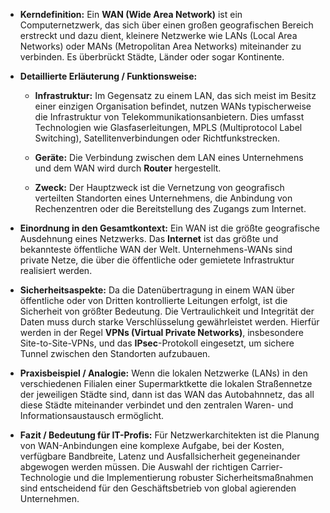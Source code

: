 - **Kerndefinition:** Ein **WAN (Wide Area Network)** ist ein Computernetzwerk, das sich über einen großen geografischen Bereich erstreckt und dazu dient, kleinere Netzwerke wie LANs (Local Area Networks) oder MANs (Metropolitan Area Networks) miteinander zu verbinden. Es überbrückt Städte, Länder oder sogar Kontinente.
    
- **Detaillierte Erläuterung / Funktionsweise:**
    
    - **Infrastruktur:** Im Gegensatz zu einem LAN, das sich meist im Besitz einer einzigen Organisation befindet, nutzen WANs typischerweise die Infrastruktur von Telekommunikationsanbietern. Dies umfasst Technologien wie Glasfaserleitungen, MPLS (Multiprotocol Label Switching), Satellitenverbindungen oder Richtfunkstrecken.
        
    - **Geräte:** Die Verbindung zwischen dem LAN eines Unternehmens und dem WAN wird durch **Router** hergestellt.
        
    - **Zweck:** Der Hauptzweck ist die Vernetzung von geografisch verteilten Standorten eines Unternehmens, die Anbindung von Rechenzentren oder die Bereitstellung des Zugangs zum Internet.
        
- **Einordnung in den Gesamtkontext:** Ein WAN ist die größte geografische Ausdehnung eines Netzwerks. Das **Internet** ist das größte und bekannteste öffentliche WAN der Welt. Unternehmens-WANs sind private Netze, die über die öffentliche oder gemietete Infrastruktur realisiert werden.
    
- **Sicherheitsaspekte:** Da die Datenübertragung in einem WAN über öffentliche oder von Dritten kontrollierte Leitungen erfolgt, ist die Sicherheit von größter Bedeutung. Die Vertraulichkeit und Integrität der Daten muss durch starke Verschlüsselung gewährleistet werden. Hierfür werden in der Regel **VPNs (Virtual Private Networks)**, insbesondere Site-to-Site-VPNs, und das **IPsec**-Protokoll eingesetzt, um sichere Tunnel zwischen den Standorten aufzubauen.
    
- **Praxisbeispiel / Analogie:** Wenn die lokalen Netzwerke (LANs) in den verschiedenen Filialen einer Supermarktkette die lokalen Straßennetze der jeweiligen Städte sind, dann ist das WAN das Autobahnnetz, das all diese Städte miteinander verbindet und den zentralen Waren- und Informationsaustausch ermöglicht.
    
- **Fazit / Bedeutung für IT-Profis:** Für Netzwerkarchitekten ist die Planung von WAN-Anbindungen eine komplexe Aufgabe, bei der Kosten, verfügbare Bandbreite, Latenz und Ausfallsicherheit gegeneinander abgewogen werden müssen. Die Auswahl der richtigen Carrier-Technologie und die Implementierung robuster Sicherheitsmaßnahmen sind entscheidend für den Geschäftsbetrieb von global agierenden Unternehmen.